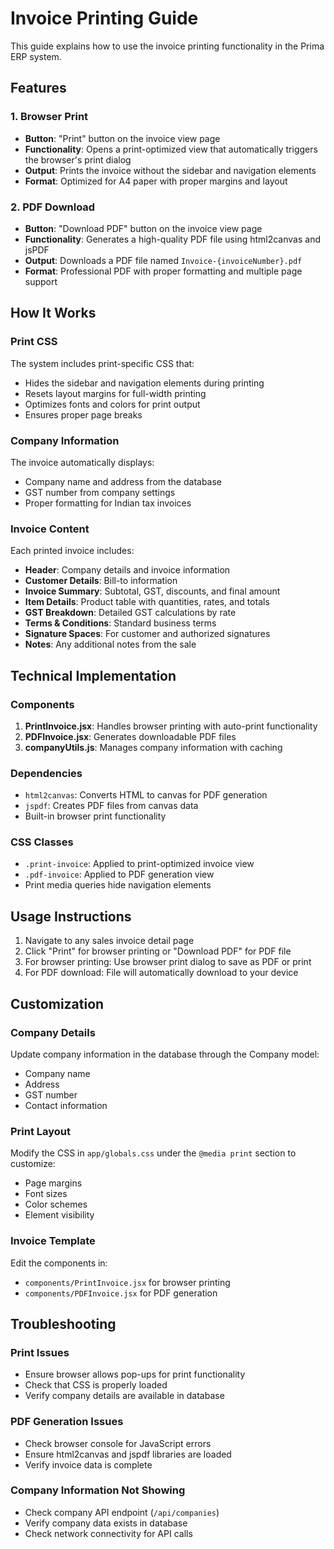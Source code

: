 # Invoice Printing Guide

This guide explains how to use the invoice printing functionality in the Prima ERP system.

## Features

### 1. Browser Print

- **Button**: "Print" button on the invoice view page
- **Functionality**: Opens a print-optimized view that automatically triggers the browser's print dialog
- **Output**: Prints the invoice without the sidebar and navigation elements
- **Format**: Optimized for A4 paper with proper margins and layout

### 2. PDF Download

- **Button**: "Download PDF" button on the invoice view page
- **Functionality**: Generates a high-quality PDF file using html2canvas and jsPDF
- **Output**: Downloads a PDF file named `Invoice-{invoiceNumber}.pdf`
- **Format**: Professional PDF with proper formatting and multiple page support

## How It Works

### Print CSS

The system includes print-specific CSS that:

- Hides the sidebar and navigation elements during printing
- Resets layout margins for full-width printing
- Optimizes fonts and colors for print output
- Ensures proper page breaks

### Company Information

The invoice automatically displays:

- Company name and address from the database
- GST number from company settings
- Proper formatting for Indian tax invoices

### Invoice Content

Each printed invoice includes:

- **Header**: Company details and invoice information
- **Customer Details**: Bill-to information
- **Invoice Summary**: Subtotal, GST, discounts, and final amount
- **Item Details**: Product table with quantities, rates, and totals
- **GST Breakdown**: Detailed GST calculations by rate
- **Terms & Conditions**: Standard business terms
- **Signature Spaces**: For customer and authorized signatures
- **Notes**: Any additional notes from the sale

## Technical Implementation

### Components

1. **PrintInvoice.jsx**: Handles browser printing with auto-print functionality
2. **PDFInvoice.jsx**: Generates downloadable PDF files
3. **companyUtils.js**: Manages company information with caching

### Dependencies

- `html2canvas`: Converts HTML to canvas for PDF generation
- `jspdf`: Creates PDF files from canvas data
- Built-in browser print functionality

### CSS Classes

- `.print-invoice`: Applied to print-optimized invoice view
- `.pdf-invoice`: Applied to PDF generation view
- Print media queries hide navigation elements

## Usage Instructions

1. Navigate to any sales invoice detail page
2. Click "Print" for browser printing or "Download PDF" for PDF file
3. For browser printing: Use browser print dialog to save as PDF or print
4. For PDF download: File will automatically download to your device

## Customization

### Company Details

Update company information in the database through the Company model:

- Company name
- Address
- GST number
- Contact information

### Print Layout

Modify the CSS in `app/globals.css` under the `@media print` section to customize:

- Page margins
- Font sizes
- Color schemes
- Element visibility

### Invoice Template

Edit the components in:

- `components/PrintInvoice.jsx` for browser printing
- `components/PDFInvoice.jsx` for PDF generation

## Troubleshooting

### Print Issues

- Ensure browser allows pop-ups for print functionality
- Check that CSS is properly loaded
- Verify company details are available in database

### PDF Generation Issues

- Check browser console for JavaScript errors
- Ensure html2canvas and jspdf libraries are loaded
- Verify invoice data is complete

### Company Information Not Showing

- Check company API endpoint (`/api/companies`)
- Verify company data exists in database
- Check network connectivity for API calls

